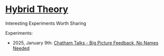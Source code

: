 # [Hybrid Theory](https://rpmxh.github.io/hybrid-theory/)

Interesting Experiments Worth Sharing

Experiments:


* 2025, January 9th: [Chatham Talks - Big Picture Feedback, No Names Needed](experiments/chatham-talks/chatham-talks-article.md)
